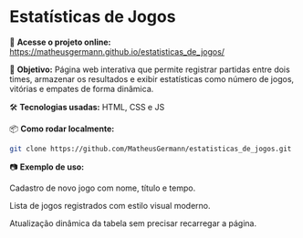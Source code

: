 # Estatísticas de Jogos

🔗 **Acesse o projeto online:**
https://matheusgermann.github.io/estatisticas_de_jogos/

📌 **Objetivo:** Página web interativa que permite registrar partidas entre dois times, armazenar os resultados e exibir estatísticas como número de jogos, vitórias e empates de forma dinâmica.

🛠️ **Tecnologias usadas:** HTML, CSS e JS

📦 **Como rodar localmente:**
```bash
git clone https://github.com/MatheusGermann/estatisticas_de_jogos.git
```

📷 **Exemplo de uso:**

Cadastro de novo jogo com nome, título e tempo.

Lista de jogos registrados com estilo visual moderno.

Atualização dinâmica da tabela sem precisar recarregar a página.

